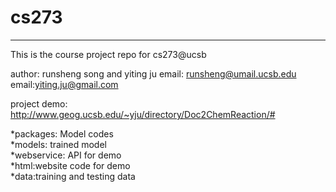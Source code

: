 # cs273

_______________________________________
This is the course project repo for cs273@ucsb

author: runsheng song and yiting ju
email: runsheng@umail.ucsb.edu
email:yiting.ju@gmail.com

project demo:
http://www.geog.ucsb.edu/~yju/directory/Doc2ChemReaction/#

*packages: Model codes<br />
*models: trained model<br />
*webservice: API for demo<br />
*html:website code for demo<br />
*data:training and testing data<br />
